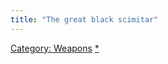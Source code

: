 ```yaml
---
title: "The great black scimitar"
---
```


[Category: Weapons](Category:_Weapons "wikilink")
[\*](Category:_Slashing_weapons "wikilink")
